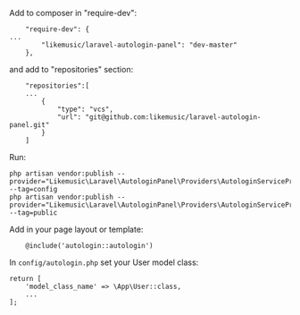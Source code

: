 Add to composer in "require-dev":

```
    "require-dev": {
...
        "likemusic/laravel-autologin-panel": "dev-master"
    },
```

and add to "repositories" section:
```
    "repositories":[
    ...
        {
            "type": "vcs",
            "url": "git@github.com:likemusic/laravel-autologin-panel.git"
        }
    ]
```

Run:
```
php artisan vendor:publish --provider="Likemusic\Laravel\AutologinPanel\Providers\AutologinServiceProvider" --tag=config
php artisan vendor:publish --provider="Likemusic\Laravel\AutologinPanel\Providers\AutologinServiceProvider" --tag=public
```

Add in your page layout or template:
```
    @include('autologin::autologin')
```

In `config/autologin.php` set your User model class:
```
return [
    'model_class_name' => \App\User::class,
    ...
];
```
